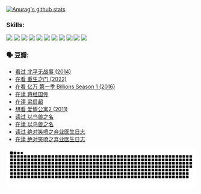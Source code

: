 
[![Anurag's github stats](https://github-readme-stats.vercel.app/api?username=w940853815)](https://github.com/anuraghazra/github-readme-stats)

### Skills:

<code><img height="32" src="https://cdn.jsdelivr.net/npm/simple-icons@v5/icons/python.svg"></code>
<code><img height="32" src="https://cdn.jsdelivr.net/npm/simple-icons@v5/icons/javascript.svg"></code>
<code><img height="32" src="https://cdn.jsdelivr.net/npm/simple-icons@v5/icons/django.svg"></code>
<code><img height="32" src="https://cdn.jsdelivr.net/npm/simple-icons@v5/icons/flask.svg"></code>
<code><img height="32" src="https://cdn.jsdelivr.net/npm/simple-icons@v5/icons/vuetify.svg"></code>
<code><img height="32" src="https://cdn.jsdelivr.net/npm/simple-icons@v5/icons/git.svg"></code>
<code><img height="32" src="https://cdn.jsdelivr.net/npm/simple-icons@v5/icons/docker.svg"></code>
<code><img height="32" src="https://cdn.jsdelivr.net/npm/simple-icons@v5/icons/postgresql.svg"></code>
<code><img height="32" src="https://cdn.jsdelivr.net/npm/simple-icons@v5/icons/elasticsearch.svg"></code>
<code><img height="32" src="https://cdn.jsdelivr.net/npm/simple-icons@v5/icons/macos.svg"></code>
<code><img height="32" src="https://cdn.jsdelivr.net/npm/simple-icons@v5/icons/linux.svg"></code>

### 🗣 豆瓣:

<!-- DOUBAN-ACTIVITIES:START -->
- [看过 北平无战事‎ (2014)](https://www.douban.com/people/136069238/status/3889810506/?_i=54373720)
- [在看 重生之门‎ (2022)](https://www.douban.com/people/136069238/status/3882598762/?_i=54373720)
- [在看 亿万 第一季 Billions Season 1‎ (2016)](https://www.douban.com/people/136069238/status/3878098700/?_i=54373720)
- [在读 蒋经国传](https://www.douban.com/people/136069238/status/3877458956/?_i=54373720)
- [在读 梁启超](https://www.douban.com/people/136069238/status/3876806133/?_i=54373720)
- [想看 爱情公寓2‎ (2011)](https://www.douban.com/people/136069238/status/3876682115/?_i=54373720)
- [读过 以鸟兽之名](https://www.douban.com/people/136069238/status/3876369302/?_i=54373720)
- [在读 以鸟兽之名](https://www.douban.com/people/136069238/status/3869094471/?_i=54373720)
- [读过 绝对笑喷之弃业医生日志](https://www.douban.com/people/136069238/status/3869093225/?_i=54373720)
- [在读 绝对笑喷之弃业医生日志](https://www.douban.com/people/136069238/status/3862106751/?_i=54373720)
<!-- DOUBAN-ACTIVITIES:END -->


![Snake animation](https://raw.githubusercontent.com/w940853815/w940853815/output/github-contribution-grid-snake.svg)

<!--
**w940853815/w940853815** is a ✨ _special_ ✨ repository because its `README.md` (this file) appears on your GitHub profile.

Here are some ideas to get you started:

- 🔭 I’m currently working on ...
- 🌱 I’m currently learning ...
- 👯 I’m looking to collaborate on ...
- 🤔 I’m looking for help with ...
- 💬 Ask me about ...
- 📫 How to reach me: ...
- 😄 Pronouns: ...
- ⚡ Fun fact: ...
-->
